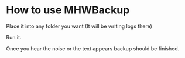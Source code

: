 # How to use MHWBackup

Place it into any folder you want (It will be writing logs there)

Run it.

Once you hear the noise or the text appears backup should be finished.
